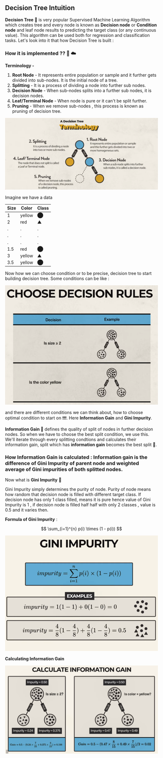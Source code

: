 ## Decision Tree Intuition

**Decision Tree** 🌳 is very popular Supervised Machine Learning Algorithm which creates tree and every node is known as **Decision node** or **Condition node** and leaf node results to predicting the target class (or any continuous value). This algorithm can be used both for regression and classification tasks. Let's look into it that how Decision Tree is built :

### How it is implemented ?? 🤔 ☁️

**Terminology -**
1. **Root Node** - It represents entire population or sample and it further gets divided into sub-nodes. It is the initial node of a tree.
2. **Splitting** - It is a process of dividing a node into further sub nodes.
3. **Decision Node** - When sub-nodes splits into a further sub nodes, it is decision nodes.
4. **Leaf/Terminal Node** - When node is pure or it can't be split further.
5. **Pruning** - When we remove sub-nodes , this process is known as pruning of decision tree.

<img src="https://github.com/Hg03/Story-Of-ML/blob/main/assets/terminologies.png">

Imagine we have a data

|Size|Color|Class|
|----|-----|-----|
|1|yellow|⬤|
|2|red|▲|
|.|.|.|
|.|.|.|
|.|.|.|
|1.5|red|⬤|
|3|yellow|▲|
|3.5|yellow|⬤|

Now how we can choose condition or to be precise, decision tree to start building decision tree. Some conditions can be like :

<img src="https://github.com/Hg03/Story-Of-ML/blob/main/assets/conditions.png">

and there are different conditions we can think about, how to choose optimal condition to start on ❗❗❗. Here **Information Gain** and **Gini Impurity**.

**Information Gain 🚩** defines the quality of split of nodes in further decision nodes. So when we have to choose the best split condition, we use this. We'll iterate through every splitting condtions and calculates their information gain, split which has **information gain** becomes the best split 🫶.

### How Information Gain is calculated : Information gain is the difference of **Gini Impurity** of parent node and weighted average of **Gini impurities** of both splitted nodes. 

Now what is **Gini Impurity** 🤔

Gini Impurity simply determines the purity of node. Purity of node means how random that decision node is filled with different target class. If decision node has only 1 class filled, means it is pure hence value of Gini Impurity is 1 , if decision node is filled half half with only 2 classes , value is 0.5 and it varies then.

**Formula of Gini Impurity** :

$$ \sum_{i=1}^{n} p(i) \times (1 - p(i)) $$

<img src="https://github.com/Hg03/Story-Of-ML/blob/main/assets/gini.png">

**Calculating Information Gain**

<img src="https://github.com/Hg03/Story-Of-ML/blob/main/assets/ig.png">


